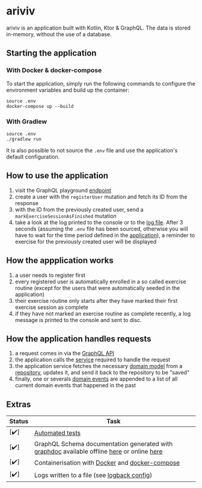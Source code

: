 # ariviv

ariviv is an application built with Kotlin, Ktor & GraphQL. The data is stored in-memory, without the use of a database.

## Starting the application

### With Docker & docker-compose

To start the application, simply run the following commands to configure the environment variables and build up the container:
```
source .env
docker-compose up --build
```

### With Gradlew
```
source .env
./gradlew run
```
It is also possible to not source the `.env` file and use the application's default configuration.

## How to use the application
1. visit the GraphQL playground [endpoint](http://localhost:8080/graphql) 
2. create a user with the `registerUser` mutation and fetch its ID from the response
3. with the ID from the previously created user, send a `markExerciseSessionAsFinished` mutation
4. take a look at the log printed to the console or to the [log file](log/ariviv.log). After 3 seconds (assuming the `.env` file has been sourced, otherwise you will have to wait for the time period defined in the [application](src/main/kotlin/com/ryanzidago/Application.kt)), a reminder to exercise for the previously created user will be displayed

## How the appplication works
1. a user needs to register first
2. every registered user is automatically enrolled in a so called exercise routine (except for the users that were automatically seeded in the application)
3. their exercise routine only starts after they have marked their first exercise session as complete
4. if they have not marked an exercise routine as complete recently, a log message is printed to the console and sent to disc.

## How the application handles requests
1. a request comes in via the [GraphQL API](src/main/kotlin/com/ryanzidago/ariviv/graphql/GraphQLSchema.kt)
2. the application calls the [service](src/main/kotlin/com/ryanzidago/ariviv/application_services) required to handle the request
3. the application service fetches the necessary [domain model](src/main/kotlin/com/ryanzidago/ariviv/domain_models) from a [repository](src/main/kotlin/com/ryanzidago/ariviv/repositories), updates it, and send it back to the repository to be "saved"
4. finally, one or severals [domain events](src/main/kotlin/com/ryanzidago/ariviv/domain_events/DomainEvent.kt) are appended to a list of all current domain events that happened in the past

## Extras

|Status|Task|
|-|-|
[:heavy_check_mark:] | [Automated tests](src/test/kotlin/com/ryanzidago)
[:heavy_check_mark:] | GraphQL Schema documentation generated with [graphdoc](https://github.com/2fd/graphdoc#static-page-generator-for-documenting-graphql-schema) available offline [here](src/main/resources/graphql/doc) or online [here](http://localhost:8080/graphql/doc/index.html)
[:heavy_check_mark:] | Containerisation with [Docker](Dockerfile) and [docker-compose](docker-compose.yml)
[:heavy_check_mark:] | Logs written to a file (see [logback config](src/main/resources/logback.xml))
